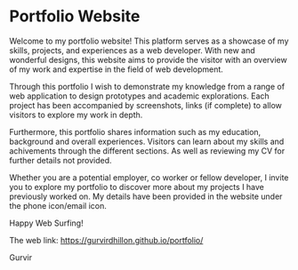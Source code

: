 # Portfolio Website

Welcome to my portfolio website! This platform serves as a showcase of my skills, projects, and experiences as a web developer. With new and wonderful designs, this website aims to provide the visitor with an overview of my work and expertise in the field of web development.

Through this portfolio I wish to demonstrate my knowledge from a range of web application to design prototypes and academic explorations. Each project has been accompanied by screenshots, links (if complete) to allow visitors to explore my work in depth.

Furthermore, this portfolio shares information such as my education, background and overall experiences. Visitors can learn about my skills and achivements through the different sections. As well as reviewing my CV for further details not provided.

Whether you are a potential employer, co worker or fellow developer, I invite you to explore my portfolio to discover more about my projects I have previously worked on. My details have been provided in the website under the phone icon/email icon.

Happy Web Surfing!

The web link: https://gurvirdhillon.github.io/portfolio/

Gurvir
